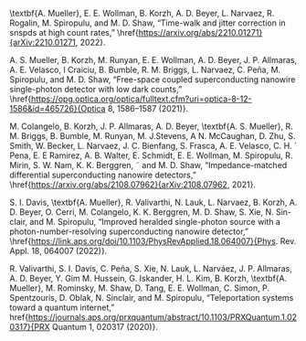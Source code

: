 \textbf{A. Mueller}, E. E. Wollman, B. Korzh, A. D. Beyer, L. Narvaez, R. Rogalin, M. Spiropulu, and M. D. Shaw, “Time-walk and jitter correction in snspds at high count rates,” \href{https://arxiv.org/abs/2210.01271}{arXiv:2210.01271, 2022}.

A. S. Mueller, B. Korzh, M. Runyan, E. E. Wollman, A. D. Beyer, J. P. Allmaras, A. E. Velasco, I Craiciu, B. Bumble, R. M. Briggs, L. Narvaez, C. Peña, M. Spiropulu, and M. D. Shaw, “Free-space coupled superconducting nanowire single-photon detector with low dark counts,” \href{https://opg.optica.org/optica/fulltext.cfm?uri=optica-8-12-1586&id=465726}{Optica 8, 1586–1587 (2021)}.

M. Colangelo, B. Korzh, J. P. Allmaras, A. D. Beyer, \textbf{A. S. Mueller}, R. M. Briggs, B. Bumble, M. Runyan, M. J.Stevens, A N. McCaughan, D. Zhu, S. Smith, W. Becker, L. Narvaez, J. C. Bienfang, S. Frasca, A. E. Velasco, C. H. ´ Pena, E. E Ramirez, A. B. Walter, E. Schmidt, E. E. Wollman, M. Spiropulu, R. Mirin, S. W. Nam, K. K. Berggren, ˜ and M. D. Shaw, “Impedance-matched differential superconducting nanowire detectors,” \href{https://arxiv.org/abs/2108.07962}{arXiv:2108.07962, 2021}.

S. I. Davis, \textbf{A. Mueller}, R. Valivarthi, N. Lauk, L. Narvaez, B. Korzh, A. D. Beyer, O. Cerri, M. Colangelo, K. K. Berggren, M. D. Shaw, S. Xie, N. Sin- clair, and M. Spiropulu, “Improved heralded single-photon source with a photon-number-resolving superconducting nanowire detector,” \href{https://link.aps.org/doi/10.1103/PhysRevApplied.18.064007}{Phys. Rev. Appl. 18, 064007 (2022)}.

R. Valivarthi, S. I. Davis, C. Peña, S. Xie, N. Lauk, L. Narváez, J. P. Allmaras, A. D. Beyer, Y. Gim M. Hussein, G. Iskander, H. L. Kim, B. Korzh, \textbf{A. Mueller}, M. Rominsky, M. Shaw, D. Tang, E. E. Wollman, C. Simon, P. Spentzouris, D. Oblak, N. Sinclair, and M. Spiropulu, “Teleportation systems toward a quantum internet,” href{https://journals.aps.org/prxquantum/abstract/10.1103/PRXQuantum.1.020317}{PRX Quantum 1, 020317 (2020)}.


